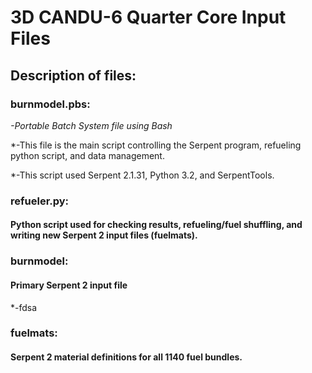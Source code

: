 # 3D CANDU-6 Quarter Core Input Files

## Description of files:

### **burnmodel.pbs:**

*-Portable Batch System file using Bash*

*-This file is the main script controlling the Serpent program, refueling python script, and data management.

*-This script used Serpent 2.1.31, Python 3.2, and SerpentTools.

### **refueler.py:**
#### Python script used for checking results, refueling/fuel shuffling, and writing new Serpent 2 input files (fuelmats).

### **burnmodel:**
#### Primary Serpent 2 input file
*-fdsa

### **fuelmats:**
#### Serpent 2 material definitions for all 1140 fuel bundles.

